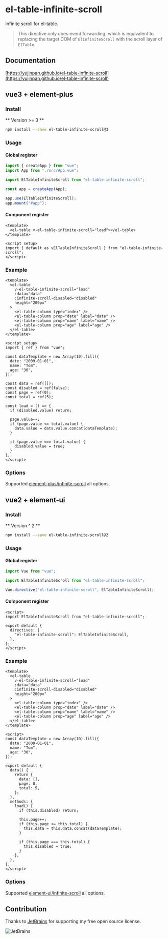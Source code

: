 # el-table-infinite-scroll

Infinite scroll for el-table.

> This directive only does event forwarding,
> which is equivalent to replacing the target DOM
> of `ElInfiniteScroll` with the scroll layer of `ElTable`.

## Documentation

[https://yujinpan.github.io/el-table-infinite-scroll](https://yujinpan.github.io/el-table-infinite-scroll)

## vue3 + element-plus

### Install

** Version >= 3 **

```sh
npm install --save el-table-infinite-scroll@3
```

### Usage

#### Global register

```js
import { createApp } from "vue";
import App from "./src/App.vue";

import ElTableInfiniteScroll from "el-table-infinite-scroll";

const app = createApp(App);

app.use(ElTableInfiniteScroll);
app.mount("#app");
```

#### Component register

```vue
<template>
  <el-table v-el-table-infinite-scroll="load"></el-table>
</template>

<script setup>
import { default as vElTableInfiniteScroll } from "el-table-infinite-scroll";
</script>
```

### Example

```vue
<template>
  <el-table
    v-el-table-infinite-scroll="load"
    :data="data"
    :infinite-scroll-disabled="disabled"
    height="200px"
  >
    <el-table-column type="index" />
    <el-table-column prop="date" label="date" />
    <el-table-column prop="name" label="name" />
    <el-table-column prop="age" label="age" />
  </el-table>
</template>

<script setup>
import { ref } from "vue";

const dataTemplate = new Array(10).fill({
  date: "2009-01-01",
  name: "Tom",
  age: "30",
});

const data = ref([]);
const disabled = ref(false);
const page = ref(0);
const total = ref(5);

const load = () => {
  if (disabled.value) return;

  page.value++;
  if (page.value <= total.value) {
    data.value = data.value.concat(dataTemplate);
  }

  if (page.value === total.value) {
    disabled.value = true;
  }
};
</script>
```

### Options

Supported [element-plus/infinite-scroll](https://element-plus.org/zh-CN/component/infinite-scroll.html#指令) all options.

## vue2 + element-ui

### Install

** Version ^ 2 **

```sh
npm install --save el-table-infinite-scroll@2
```

### Usage

#### Global register

```js
import Vue from "vue";

import ElTableInfiniteScroll from "el-table-infinite-scroll";

Vue.directive("el-table-infinite-scroll", ElTableInfiniteScroll);
```

#### Component register

```vue
<script>
import ElTableInfiniteScroll from "el-table-infinite-scroll";

export default {
  directives: {
    "el-table-infinite-scroll": ElTableInfiniteScroll,
  },
};
</script>
```

### Example

```vue
<template>
  <el-table
    v-el-table-infinite-scroll="load"
    :data="data"
    :infinite-scroll-disabled="disabled"
    height="200px"
  >
    <el-table-column type="index" />
    <el-table-column prop="date" label="date" />
    <el-table-column prop="name" label="name" />
    <el-table-column prop="age" label="age" />
  </el-table>
</template>

<script>
const dataTemplate = new Array(10).fill({
  date: "2009-01-01",
  name: "Tom",
  age: "30",
});

export default {
  data() {
    return {
      data: [],
      page: 0,
      total: 5,
    };
  },
  methods: {
    load() {
      if (this.disabled) return;

      this.page++;
      if (this.page <= this.total) {
        this.data = this.data.concat(dataTemplate);
      }

      if (this.page === this.total) {
        this.disabled = true;
      }
    },
  },
};
</script>
```

### Options

Supported [element-ui/infinite-scroll](https://element.eleme.cn/#/zh-CN/component/infiniteScroll#attributes) all options.

## Contribution

Thanks to [JetBrains](https://www.jetbrains.com/?from=el-table-infinite-scroll) for supporting my free open source license.

![JetBrains](./jetbrains.svg)
